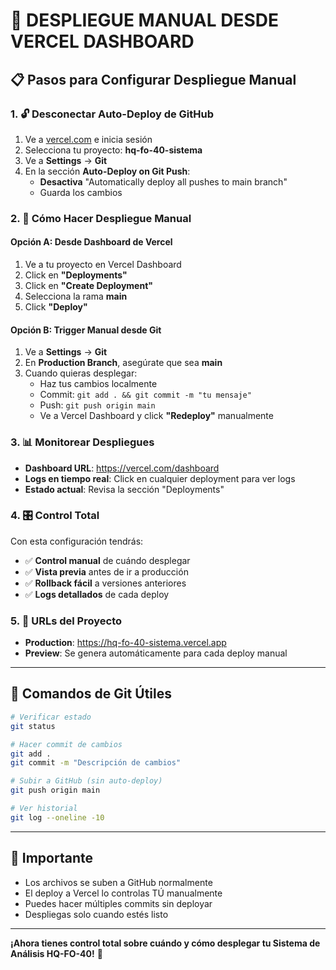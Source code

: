 # 🚀 DESPLIEGUE MANUAL DESDE VERCEL DASHBOARD

## 📋 Pasos para Configurar Despliegue Manual

### 1. 🔓 Desconectar Auto-Deploy de GitHub
1. Ve a [vercel.com](https://vercel.com) e inicia sesión
2. Selecciona tu proyecto: **hq-fo-40-sistema**
3. Ve a **Settings** → **Git** 
4. En la sección **Auto-Deploy on Git Push**:
   - **Desactiva** "Automatically deploy all pushes to main branch"
   - Guarda los cambios

### 2. 🎯 Cómo Hacer Despliegue Manual

#### Opción A: Desde Dashboard de Vercel
1. Ve a tu proyecto en Vercel Dashboard
2. Click en **"Deployments"** 
3. Click en **"Create Deployment"**
4. Selecciona la rama **main** 
5. Click **"Deploy"**

#### Opción B: Trigger Manual desde Git
1. Ve a **Settings** → **Git**
2. En **Production Branch**, asegúrate que sea **main**
3. Cuando quieras desplegar:
   - Haz tus cambios localmente
   - Commit: `git add . && git commit -m "tu mensaje"`
   - Push: `git push origin main`
   - Ve a Vercel Dashboard y click **"Redeploy"** manualmente

### 3. 📊 Monitorear Despliegues
- **Dashboard URL**: https://vercel.com/dashboard
- **Logs en tiempo real**: Click en cualquier deployment para ver logs
- **Estado actual**: Revisa la sección "Deployments" 

### 4. 🎛️ Control Total
Con esta configuración tendrás:
- ✅ **Control manual** de cuándo desplegar
- ✅ **Vista previa** antes de ir a producción  
- ✅ **Rollback fácil** a versiones anteriores
- ✅ **Logs detallados** de cada deploy

### 5. 📱 URLs del Proyecto
- **Production**: https://hq-fo-40-sistema.vercel.app
- **Preview**: Se genera automáticamente para cada deploy manual

---

## 🔧 Comandos de Git Útiles

```bash
# Verificar estado
git status

# Hacer commit de cambios
git add .
git commit -m "Descripción de cambios"

# Subir a GitHub (sin auto-deploy)
git push origin main

# Ver historial
git log --oneline -10
```

---

## 🚨 Importante
- Los archivos se suben a GitHub normalmente
- El deploy a Vercel lo controlas TÚ manualmente
- Puedes hacer múltiples commits sin deployar
- Despliegas solo cuando estés listo

---

**¡Ahora tienes control total sobre cuándo y cómo desplegar tu Sistema de Análisis HQ-FO-40!** 🎉